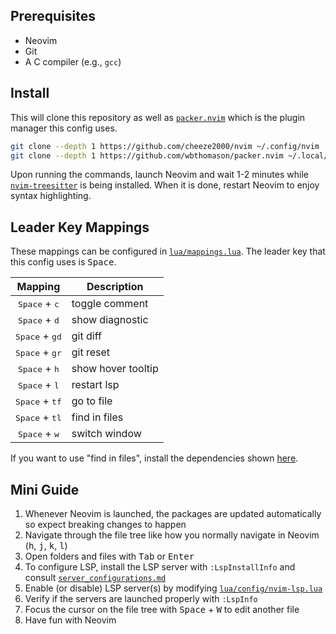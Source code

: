 ## Prerequisites
- Neovim
- Git
- A C compiler (e.g., `gcc`)

## Install
This will clone this repository as well as [`packer.nvim`](https://github.com/wbthomason/packer.nvim) which is the plugin manager this config uses.
```bash
git clone --depth 1 https://github.com/cheeze2000/nvim ~/.config/nvim
git clone --depth 1 https://github.com/wbthomason/packer.nvim ~/.local/share/nvim/site/pack/packer/start/packer.nvim
```
Upon running the commands, launch Neovim and wait 1-2 minutes while [`nvim-treesitter`](https://github.com/nvim-treesitter/nvim-treesitter) is being installed.
When it is done, restart Neovim to enjoy syntax highlighting.

## Leader Key Mappings
These mappings can be configured in [`lua/mappings.lua`](lua/mappings.lua).
The leader key that this config uses is <kbd>Space</kbd>.

| Mapping                          | Description        |
| :-:                              | -                  |
| <kbd>Space</kbd> + <kbd>c</kbd>  | toggle comment     |
| <kbd>Space</kbd> + <kbd>d</kbd>  | show diagnostic    |
| <kbd>Space</kbd> + <kbd>gd</kbd> | git diff           |
| <kbd>Space</kbd> + <kbd>gr</kbd> | git reset          |
| <kbd>Space</kbd> + <kbd>h</kbd>  | show hover tooltip |
| <kbd>Space</kbd> + <kbd>l</kbd>  | restart lsp        |
| <kbd>Space</kbd> + <kbd>tf</kbd> | go to file         |
| <kbd>Space</kbd> + <kbd>tl</kbd> | find in files      |
| <kbd>Space</kbd> + <kbd>w</kbd>  | switch window      |

If you want to use "find in files", install the dependencies shown [here](https://github.com/nvim-telescope/telescope.nvim#suggested-dependencies).

## Mini Guide
1. Whenever Neovim is launched, the packages are updated automatically so expect breaking changes to happen
1. Navigate through the file tree like how you normally navigate in Neovim (<kbd>h</kbd>, <kbd>j</kbd>, <kbd>k</kbd>, <kbd>l</kbd>)
1. Open folders and files with <kbd>Tab</kbd> or <kbd>Enter</kbd>
1. To configure LSP, install the LSP server with `:LspInstallInfo` and consult [`server_configurations.md`](https://github.com/neovim/nvim-lspconfig/blob/master/doc/server_configurations.md)
1. Enable (or disable) LSP server(s) by modifying [`lua/config/nvim-lsp.lua`](lua/config/nvim-lsp.lua)
1. Verify if the servers are launched properly with `:LspInfo`
1. Focus the cursor on the file tree with <kbd>Space</kbd> + <kbd>W</kbd> to edit another file
1. Have fun with Neovim
